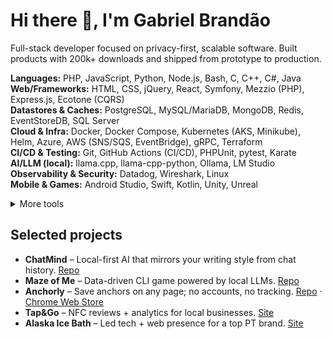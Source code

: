 # Hi there 👋, I'm Gabriel Brandão

Full-stack developer focused on privacy-first, scalable software. Built products with 200k+ downloads and shipped from prototype to production.

**Languages:** PHP, JavaScript, Python, Node.js, Bash, C, C++, C#, Java  
**Web/Frameworks:** HTML, CSS, jQuery, React, Symfony, Mezzio (PHP), Express.js, Ecotone (CQRS)  
**Datastores & Caches:** PostgreSQL, MySQL/MariaDB, MongoDB, Redis, EventStoreDB, SQL Server  
**Cloud & Infra:** Docker, Docker Compose, Kubernetes (AKS, Minikube), Helm, Azure, AWS (SNS/SQS, EventBridge), gRPC, Terraform  
**CI/CD & Testing:** Git, GitHub Actions (CI/CD), PHPUnit, pytest, Karate  
**AI/LLM (local):** llama.cpp, llama-cpp-python, Ollama, LM Studio  
**Observability & Security:** Datadog, Wireshark, Linux  
**Mobile & Games:** Android Studio, Swift, Kotlin, Unity, Unreal

<details>
  <summary>More tools</summary>
  .NET (basics), XAMPP, phpMyAdmin, Blender, FileZilla, Windows, Ubuntu, Kali, Figma, Mermaid, Jira, Notion
</details>

## Selected projects
- **ChatMind** – Local-first AI that mirrors your writing style from chat history. [Repo](https://github.com/bakill3/chatmind)
- **Maze of Me** – Data-driven CLI game powered by local LLMs. [Repo](https://github.com/bakill3/maze-of-me)
- **Anchorly** – Save anchors on any page; no accounts, no tracking. [Repo](https://github.com/bakill3/anchorly) · [Chrome Web Store](https://chromewebstore.google.com/detail/anchorly/gkidejbpflnmjbdkpmpfehchlamchhej)
- **Tap&Go** – NFC reviews + analytics for local businesses. [Site](https://tapgotech.com/)
- **Alaska Ice Bath** – Led tech + web presence for a top PT brand. [Site](https://alaskarecover.com/)
